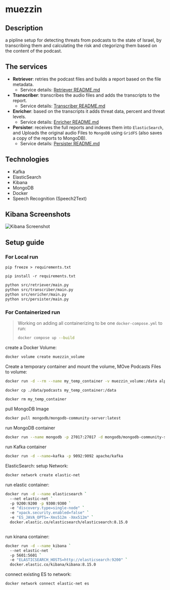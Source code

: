 # muezzin

## Description
a pipline setup for detecting threats from podcasts to the state of Israel, by transcribing them and calculating the risk and ctegorizng them based on the content of the podcast.

## The services

- **Retriever**: retries the podcast files and builds a report based on the file metadata.
  - Service details: [Retriever README.md](src/retriever/README.md)
- **Transcriber**: transcribes the audio files and adds the transcripts to the report.
  - Service details: [Transcriber README.md](src/transcriber/README.md)
- **Enricher**: based on the transcripts it adds threat data, percent and threat levels.
  - Service details: [Enricher README.md](src/enricher/README.md)
- **Persister**: receives the full reports and indexes them into `ElasticSearch`, and Uploads the original audio Files to `MongoDB` using `GridFS` (also saves a copy of the reports to MongoDB).
  - Service details: [Persister README.md](src/persister/README.md)

## Technologies

- Kafka
- ElasticSearch
- Kibana
- MongoDB
- Docker
- Speech Recognition (Speech2Text)

## Kibana Screenshots

![Kibana Screenshot](data\kibana_screanshot.png)


## Setup guide

### For Local run
`
pip freeze > requirements.txt
`

`
pip install -r requirements.txt
`
```bash
python src/retriever/main.py
python src/transcriber/main.py
python src/enricher/main.py
python src/persister/main.py
```

### For Containerized run
> Working on adding all containerizing to be one `docker-compose.yml`
> to run: 
> ```bash
> docker compose up --build
> ```

create a Docker Volume:
```bash
docker volume create muezzin_volume
```

Create a temporary container and mount the volume, MOve Podcasts Files to volume:

```bash
docker run -d --rm --name my_temp_container -v muezzin_volume:/data alpine tail -f /dev/null

docker cp ./data/podcasts my_temp_container:/data
```
```bash
docker rm my_temp_container
```

pull MongoDB Image
```bash
docker pull mongodb/mongodb-community-server:latest
```

run MongoDB container
```bash
docker run --name mongodb -p 27017:27017 -d mongodb/mongodb-community-server:latest
```

run Kafka container
```bash
docker run -d --name=kafka -p 9092:9092 apache/kafka
```

ElasticSearch:
setup Network:
```bash
docker network create elastic-net
```
run elastic container:
```bash
docker run -d --name elasticsearch `
  --net elastic-net `
  -p 9200:9200 -p 9300:9300 `
  -e "discovery.type=single-node" `
  -e "xpack.security.enabled=false" `
  -e "ES_JAVA_OPTS=-Xms512m -Xmx512m" `
  docker.elastic.co/elasticsearch/elasticsearch:8.15.0
  
```
run kinana container:
```bash
docker run -d --name kibana `
  --net elastic-net `
  -p 5601:5601 `
  -e "ELASTICSEARCH_HOSTS=http://elasticsearch:9200" `
  docker.elastic.co/kibana/kibana:8.15.0
```

connect existing ES to network:
```bash
docker network connect elastic-net es
```
